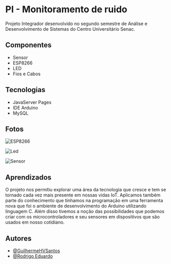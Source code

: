 
# PI - Monitoramento de ruido

Projeto Integrador desenvolvido no segundo semestre de Análise e Desenvolvimento de Sistemas do Centro Universitário Senac.


## Componentes

- Sensor
- ESP8266
- LED
- Fios e Cabos



## Tecnologias

- JavaServer Pages
- IDE Arduino
- MySQL


## Fotos

![ESP8266](https://i.ibb.co/dcLfqY1/esp8266.jpg)

![Led](https://i.ibb.co/h9PQ75V/29ca9a7e-e97b-4e88-b969-e137a3a0688f.jpg)

![Sensor](https://i.ibb.co/vZWNTGM/b5956125-331b-460c-8188-7cc34adb5923.jpg)
## Aprendizados

O projeto nos permitiu explorar uma área da tecnologia que cresce e tem se tornado cada vez mais presente em nossas vidas IoT. Aplicamos também parte do conhecimento que tinhamos na programação em uma ferramenta nova que foi o ambiente de desenvolvimento do Arduino utilizando linguagem C. Além disso tivemos a noção das possibilidades que podemos criar com os microcontroladores e seu sensores em dispositivos que são usados em nosso cotidiano.


## Autores

- [@GuilhermeHVSantos](https://github.com/GuilhermeHVSantos)
- [@Rodrigo Eduardo](https://github.com/Rodrigoeducativa)
